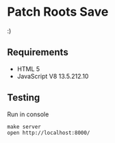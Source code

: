# Patch Roots Save

:)

## Requirements

- HTML 5
- JavaScript V8 13.5.212.10

## Testing

Run in console

```
make server
open http://localhost:8000/
```
